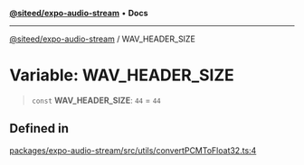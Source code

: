 [**@siteed/expo-audio-stream**](../README.md) • **Docs**

***

[@siteed/expo-audio-stream](../README.md) / WAV\_HEADER\_SIZE

# Variable: WAV\_HEADER\_SIZE

> `const` **WAV\_HEADER\_SIZE**: `44` = `44`

## Defined in

[packages/expo-audio-stream/src/utils/convertPCMToFloat32.ts:4](https://github.com/deeeed/expo-audio-stream/blob/d0bf2c28a2371c63f5f2e7cfd6f21402648ae412/packages/expo-audio-stream/src/utils/convertPCMToFloat32.ts#L4)
